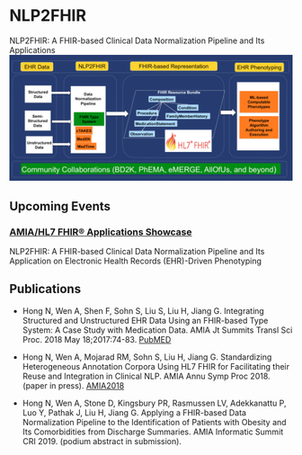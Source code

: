 # NLP2FHIR
NLP2FHIR: A FHIR-based Clinical Data Normalization Pipeline and Its Applications
![alt text](https://raw.githubusercontent.com/BD2KOnFHIR/NLP2FHIR/master/nlp2fhir-system-architecture.png "NLP2FHIR System Architecture")

## Upcoming Events
### [AMIA/HL7 FHIR® Applications Showcase](https://www.amia.org/amia2018/special-call-app-submissions)
NLP2FHIR: A FHIR-based Clinical Data Normalization Pipeline and Its Application on Electronic Health Records (EHR)-Driven Phenotyping

## Publications
* Hong N, Wen A, Shen F, Sohn S, Liu S, Liu H, Jiang G. Integrating Structured and Unstructured EHR Data Using an FHIR-based Type System: A Case Study with Medication Data. AMIA Jt Summits Transl Sci Proc. 2018 May 18;2017:74-83. [PubMED](https://www.ncbi.nlm.nih.gov/pubmed/29888045)

* Hong N, Wen A, Mojarad RM, Sohn S, Liu H, Jiang G. Standardizing Heterogeneous Annotation Corpora Using HL7 FHIR for Facilitating their Reuse and Integration in Clinical NLP. AMIA Annu Symp Proc 2018. (paper in press). [AMIA2018](https://symposium2018.zerista.com/event/member/508540)

* Hong N, Wen A, Stone D, Kingsbury PR, Rasmussen LV, Adekkanattu P, Luo Y, Pathak J, Liu H, Jiang G. Applying a FHIR-based Data Normalization Pipeline to the Identification of Patients with Obesity and Its Comorbidities from Discharge Summaries. AMIA Informatic Summit CRI 2019. (podium abstract in submission).
